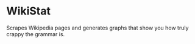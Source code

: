 # WikiStat
Scrapes Wikipedia pages and generates graphs that show you how truly crappy the grammar is.

